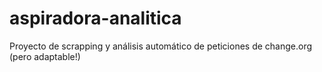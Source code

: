 # aspiradora-analitica
Proyecto de scrapping y análisis automático de peticiones de change.org (pero adaptable!)
